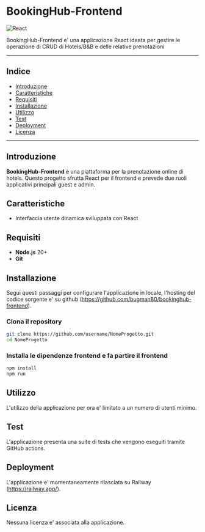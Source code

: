 # BookingHub-Frontend

![React](https://img.shields.io/badge/React-17+-brightgreen)

BookingHub-Frontend e' una applicazione React ideata per gestire le operazione di CRUD di Hotels/B&B e delle relative prenotazioni

---

## Indice

- [Introduzione](#introduzione)
- [Caratteristiche](#caratteristiche)
- [Requisiti](#requisiti)
- [Installazione](#installazione)
- [Utilizzo](#utilizzo)
- [Test](#test)
- [Deployment](#deployment)
- [Licenza](#licenza)

---

## Introduzione

**BookingHub-Frontend** è una piattaforma per la prenotazione online di hotels. Questo progetto sfrutta React per il frontend e prevede due ruoli applicativi principali guest e admin.

## Caratteristiche

- Interfaccia utente dinamica sviluppata con React

## Requisiti

- **Node.js** 20+
- **Git**

## Installazione

Segui questi passaggi per configurare l'applicazione in locale, l'hosting del codice sorgente e' su github (https://github.com/bugman80/bookinghub-frontend).

### Clona il repository

```bash
git clone https://github.com/username/NomeProgetto.git
cd NomeProgetto
```

### Installa le dipendenze frontend e fa partire il frontend

```bash
npm install
npm run
```

## Utilizzo

L'utilizzo della applicazione per ora e' limitato a un numero di utenti minimo.

## Test

L'applicazione presenta una suite di tests che vengono eseguiti tramite GitHub actions.

## Deployment

L'applicazione e' momentaneamente rilasciata su Railway (https://railway.app/).

## Licenza

Nessuna licenza e' associata alla applicazione.